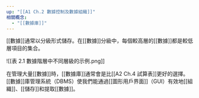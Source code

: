 ```yaml
---
up: "[[A1 Ch.2 數據控制及數據組織]]"
相關概念:
  - "[[數據庫]]"
---
```

[[數據]]通常以分級形式儲存。在[[數據]]分級中，每個較高層的[[數據]]都是較低層項目的集合。 

![[表 2.1 數據階層中不同層級的示例.png]]

在管理大量[[數據]]時，[[數據庫]]通常會是比[[A2 Ch.4 試算表]]更好的選擇。[[數據]]庫管理系統（DBMS）使我們能通過[[圖形用戶界面]]（GUI）有效地[[組織]]、[[儲存]]和提取[[數據]]。
